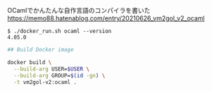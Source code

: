 OCamlでかんたんな自作言語のコンパイラを書いた  
https://memo88.hatenablog.com/entry/20210626_vm2gol_v2_ocaml

```
$ ./docker_run.sh ocaml --version
4.05.0
```

```sh
## Build Docker image

docker build \
  --build-arg USER=$USER \
  --build-arg GROUP=$(id -gn) \
  -t vm2gol-v2:ocaml .
```
